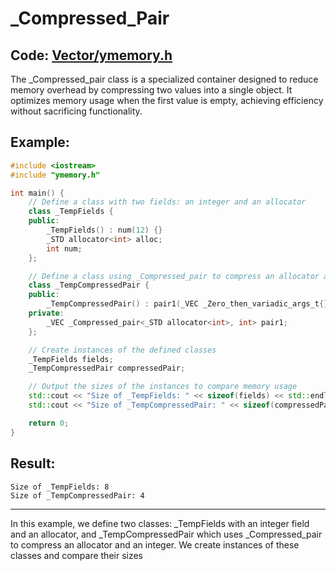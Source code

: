 # _Compressed_Pair

## **Code:** [Vector/ymemory.h](Vector/ymemory.h#L18)

The _Compressed_pair class is a specialized container designed to reduce memory overhead by compressing two values into a single object. It optimizes memory usage when the first value is empty, achieving efficiency without sacrificing functionality.
## Example:
```C++
#include <iostream>
#include "ymemory.h"

int main() {
    // Define a class with two fields: an integer and an allocator
    class _TempFields {
    public:
        _TempFields() : num(12) {}
        _STD allocator<int> alloc;
        int num;
    };

    // Define a class using _Compressed_pair to compress an allocator and an integer
    class _TempCompressedPair {
    public:
        _TempCompressedPair() : pair1(_VEC _Zero_then_variadic_args_t{}, 12) {}
    private:
        _VEC _Compressed_pair<_STD allocator<int>, int> pair1;
    };

    // Create instances of the defined classes
    _TempFields fields;
    _TempCompressedPair compressedPair;

    // Output the sizes of the instances to compare memory usage
    std::cout << "Size of _TempFields: " << sizeof(fields) << std::endl;
    std::cout << "Size of _TempCompressedPair: " << sizeof(compressedPair) << std::endl;

    return 0;
}
```
## Result:
```
Size of _TempFields: 8
Size of _TempCompressedPair: 4
```
___
In this example, we define two classes: _TempFields with an integer field and an allocator, and _TempCompressedPair which uses _Compressed_pair to compress an allocator and an integer. We create instances of these classes and compare their sizes
